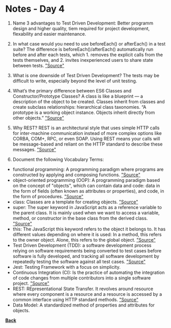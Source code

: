 # Notes - Day 4

1. Name 3 advantages to Test Driven Development: Better programm design and higher quality, tiem required for project development, flexability and easier maintenance.

2. In what case would you need to use beforeEach() or afterEach() in a test suite? The difference is beforeEach()/afterEach() automatically run before and after each tests, which 1. removes the explicit calls from the tests themselves, and 2. invites inexperienced users to share state between tests. <a href = "https://medium.com/@_ericelliott/the-difference-is-beforeeach-aftereach-automatically-run-before-and-after-each-tests-which-1-b53a3ba5c344">"Source"</a>

3. What is one downside of Test Driven Development? The tests may be difficult to write, especially beyond the level of unit testing.

4. What’s the primary difference between ES6 Classes and Constructor/Prototype Classes? A class is like a blueprint — a description of the object to be created. Classes inherit from classes and create subclass relationships: hierarchical class taxonomies. “A prototype is a working object instance. Objects inherit directly from other objects.” <a href = "https://medium.com/javascript-scene/master-the-javascript-interview-what-s-the-difference-between-class-prototypal-inheritance-e4cd0a7562e9">"Source"</a>

5. Why REST? REST is an architectural style that uses simple HTTP calls for inter-machine communication instead of more complex options like CORBA, COM+, RPC, or even SOAP. Using REST means your calls will be message-based and reliant on the HTTP standard to describe these messages. <a href = "https://www.pluralsight.com/blog/tutorials/representational-state-transfer-tips">"Source"</a>

6. Document the following Vocabulary Terms:

- functional programming: A programming paradigm where programs are constructed by applying and composing functions. <a href = "https://en.wikipedia.org/wiki/Functional_programming">"Source"</a>
- object-oriented programming (OOP): A programming paradigm based on the concept of "objects", which can contain data and code: data in the form of fields (often known as attributes or properties), and code, in the form of procedures. <a href = "https://en.wikipedia.org/wiki/Object-oriented_programming">"Source"</a>
- class: Classes are a template for creating objects. <a href = "https://developer.mozilla.org/en-US/docs/Web/JavaScript/Reference/Classes">"Source"</a>
- super: The super keyword in JavaScript acts as a reference variable to the parent class. It is mainly used when we want to access a variable, method, or constructor in the base class from the derived class. <a href = "https://www.educative.io/edpresso/what-is-the-super-keyword-in-javascript">"Source"</a>
- this: The JavaScript this keyword refers to the object it belongs to. It has different values depending on where it is used: In a method, this refers to the owner object. Alone, this refers to the global object. <a href = "https://www.w3schools.com/js/js_this.asp#:~:text=The%20JavaScript%20this%20keyword%20refers,refers%20to%20the%20global%20object.">"Source"</a>
- Test Driven Development (TDD):  a software development process relying on software requirements being converted to test cases before software is fully developed, and tracking all software development by repeatedly testing the software against all test cases. <a href = "https://en.wikipedia.org/wiki/Test-driven_development">"Source"</a>
- Jest: Testing Framework with a focus on simplicity.
- Continuous Integration (CI): Is the practice of automating the integration of code changes from multiple contributors into a single software project. <a href = "https://www.atlassian.com/continuous-delivery/continuous-integration#:~:text=Continuous%20integration%20(CI)%20is%20the,into%20a%20single%20software%20project.&text=Automated%20tools%20are%20used%20to,crux%20of%20the%20CI%20process.">"Source"</a>
- REST: REpresentational State Transfer. It revolves around resource where every component is a resource and a resource is accessed by a common interface using HTTP standard methods. <a href = "https://www.tutorialspoint.com/nodejs/nodejs_restful_api.htm">"Source"</a>
- Data Model: A standardized method of properties and attributes for objects.

<b><a href = "https://github.com/scottie-l/reading-notes/tree/main/reading-notes-401">Back</a>
